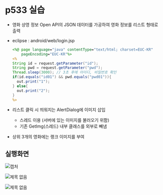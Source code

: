 # p533 실습

- 영화 상영 정보 Open API의 JSON 데이터를 가공하여 영화 정보를 리스트  형태로 출력

- eclipse : android/web/login.jsp

  ```jsp
  <%@ page language="java" contentType="text/html; charset=EUC-KR"
      pageEncoding="EUC-KR"%>
  <%
  String id = request.getParameter("id");
  String pwd = request.getParameter("pwd");
  Thread.sleep(3000); // 3초 후에 아이디, 비밀번호 확인
  if(id.equals("id01") && pwd.equals("pwd01")){
  	out.print("1");
  } else{
  	out.print("2");
  }
  %>
  ```

- 리스트 클릭 시 띄워지는 AlertDialog에 이미지 삽입
  - 스레드 이용 (서버에 있는 이미지를 불러오기 위함)
  - 기존 GetImg(스레드) 내부 클래스를 외부로 빼냄
  
- 상위 3개의 영화에는 랭크 이미지를 부여

## 실행화면

![캡처](https://user-images.githubusercontent.com/24764210/96461829-d2a2a680-125f-11eb-8545-05b79b457760.png) 

![제목 없음](https://user-images.githubusercontent.com/24764210/96538400-695c7b00-12d3-11eb-8d78-e7fd21e23b37.png)  

![제목 없음](https://user-images.githubusercontent.com/24764210/96526780-884e1380-12b9-11eb-9297-1ddaa7ce17dc.png) 
